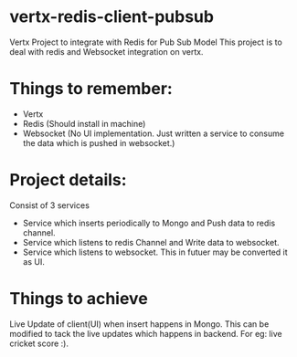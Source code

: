 # vertx-redis-client-pubsub
Vertx Project to integrate with Redis for Pub Sub Model
This project is to deal with redis and Websocket integration on vertx.

# Things to remember:

- Vertx
- Redis (Should install in machine)
- Websocket (No UI implementation. Just written a service to consume the data which is pushed in websocket.)

# Project details:

Consist of 3 services
- Service which inserts periodically to Mongo and Push data to redis channel.
- Service which listens to redis Channel and Write data to websocket.
- Service which listens to websocket. This in futuer may be converted it as UI.

# Things to achieve

Live Update of client(UI) when insert happens in Mongo. This can be modified to tack the live updates which happens in backend. For eg: live cricket score :).
